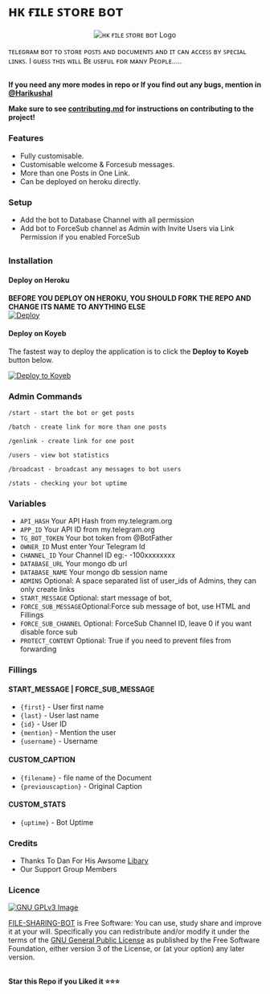 # ʜᴋ ғɪʟᴇ ꜱᴛᴏʀᴇ ʙᴏᴛ

<p align="center">
  <img src="https://envs.sh/o3u.jpg" alt="ʜᴋ ғɪʟᴇ ꜱᴛᴏʀᴇ ʙᴏᴛ Logo">
</p>


ᴛᴇʟᴇɢʀᴀᴍ ʙᴏᴛ ᴛᴏ ꜱᴛᴏʀᴇ ᴘᴏꜱᴛꜱ ᴀɴᴅ ᴅᴏᴄᴜᴍᴇɴᴛꜱ ᴀɴᴅ ɪᴛ ᴄᴀɴ ᴀᴄᴄᴇꜱꜱ ʙʏ ꜱᴘᴇᴄɪᴀʟ ʟɪɴᴋꜱ.
I ɢᴜᴇꜱꜱ ᴛʜɪꜱ ᴡɪʟʟ Bᴇ ᴜꜱᴇғᴜʟ ғᴏʀ ᴍᴀɴʏ Pᴇᴏᴘʟᴇ.....

##

**If you need any more modes in repo or If you find out any bugs, mention in [@Harikushal](https://www.telegram.dog/harikusha)**

**Make sure to see [contributing.md](https://github.com/Kushalhk/Files-store) for instructions on contributing to the project!**



### Features
- Fully customisable.
- Customisable welcome & Forcesub messages.
- More than one Posts in One Link.
- Can be deployed on heroku directly.

### Setup

- Add the bot to Database Channel with all permission
- Add bot to ForceSub channel as Admin with Invite Users via Link Permission if you enabled ForceSub 

##
### Installation
#### Deploy on Heroku
**BEFORE YOU DEPLOY ON HEROKU, YOU SHOULD FORK THE REPO AND CHANGE ITS NAME TO ANYTHING ELSE**<br>
[![Deploy](https://www.herokucdn.com/deploy/button.svg)](https://heroku.com/deploy)</br>


#### Deploy on Koyeb

The fastest way to deploy the application is to click the **Deploy to Koyeb** button below.


[![Deploy to Koyeb](https://www.koyeb.com/static/images/deploy/button.svg)](https://app.koyeb.com/deploy?type=git&repository=github.com/Kushalhk/Files-Store&branch=koyeb&name=hkfilesharingbot)



### Admin Commands

```
/start - start the bot or get posts

/batch - create link for more than one posts

/genlink - create link for one post

/users - view bot statistics

/broadcast - broadcast any messages to bot users

/stats - checking your bot uptime
```

### Variables

* `API_HASH` Your API Hash from my.telegram.org
* `APP_ID` Your API ID from my.telegram.org
* `TG_BOT_TOKEN` Your bot token from @BotFather
* `OWNER_ID` Must enter Your Telegram Id
* `CHANNEL_ID` Your Channel ID eg:- -100xxxxxxxx
* `DATABASE_URL` Your mongo db url
* `DATABASE_NAME` Your mongo db session name
* `ADMINS` Optional: A space separated list of user_ids of Admins, they can only create links
* `START_MESSAGE` Optional: start message of bot,
* `FORCE_SUB_MESSAGE`Optional:Force sub message of bot, use HTML and Fillings
* `FORCE_SUB_CHANNEL` Optional: ForceSub Channel ID, leave 0 if you want disable force sub
* `PROTECT_CONTENT` Optional: True if you need to prevent files from forwarding


### Fillings
#### START_MESSAGE | FORCE_SUB_MESSAGE

* `{first}` - User first name
* `{last}` - User last name
* `{id}` - User ID
* `{mention}` - Mention the user
* `{username}` - Username

#### CUSTOM_CAPTION

* `{filename}` - file name of the Document
* `{previouscaption}` - Original Caption

#### CUSTOM_STATS

* `{uptime}` - Bot Uptime

### Credits

- Thanks To Dan For His Awsome [Libary](https://github.com/pyrogram/pyrogram)
- Our Support Group Members

### Licence
[![GNU GPLv3 Image](https://www.gnu.org/graphics/gplv3-127x51.png)](http://www.gnu.org/licenses/gpl-3.0.en.html)  

[FILE-SHARING-BOT](https://github.com/Kushalhk/Files-Store/) is Free Software: You can use, study share and improve it at your
will. Specifically you can redistribute and/or modify it under the terms of the
[GNU General Public License](https://www.gnu.org/licenses/gpl.html) as
published by the Free Software Foundation, either version 3 of the License, or
(at your option) any later version. 

##

   **Star this Repo if you Liked it ⭐⭐⭐**

